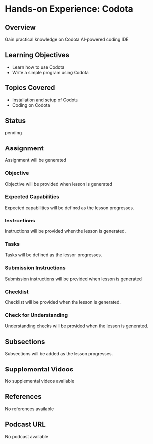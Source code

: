 # Hands-on Experience: Codota

## Overview

Gain practical knowledge on Codota AI-powered coding IDE

## Learning Objectives

- Learn how to use Codota
- Write a simple program using Codota

## Topics Covered

- Installation and setup of Codota
- Coding on Codota

## Status

pending

## Assignment

Assignment will be generated

### Objective

Objective will be provided when lesson is generated

### Expected Capabilities

Expected capabilities will be defined as the lesson progresses.

### Instructions

Instructions will be provided when the lesson is generated.

### Tasks

Tasks will be defined as the lesson progresses.

### Submission Instructions

Submission instructions will be provided when lesson is generated

### Checklist

Checklist will be provided when the lesson is generated.

### Check for Understanding

Understanding checks will be provided when the lesson is generated.

## Subsections

Subsections will be added as the lesson progresses.

## Supplemental Videos

No supplemental videos available

## References

No references available

## Podcast URL

No podcast available